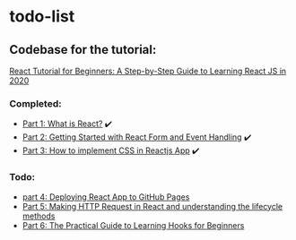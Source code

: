 # todo-list

## Codebase for the tutorial:

[React Tutorial for Beginners: A Step-by-Step Guide to Learning React JS in 2020](https://ibaslogic.com/blog/react-tutorial-for-beginners/)

### Completed:

- [Part 1: What is React?](https://ibaslogic.com/blog/react-tutorial-for-beginners/) ✔️
- [Part 2: Getting Started with React Form and Event Handling](https://ibaslogic.com/blog/react-form-handling/) ✔️
- [Part 3: How to implement CSS in Reactjs App](https://ibaslogic.com/blog/css-in-reactjs-app/) ✔️

### Todo:

- [part 4: Deploying React App to GitHub Pages](https://ibaslogic.com/blog/deploying-react-app-to-github-pages/)
- [Part 5: Making HTTP Request in React and understanding the lifecycle methods](https://ibaslogic.com/blog/react-http-request-and-lifecycle-methods/)
- [Part 6: The Practical Guide to Learning Hooks for Beginners](https://ibaslogic.com/blog/react-hooks-tutorial/)
